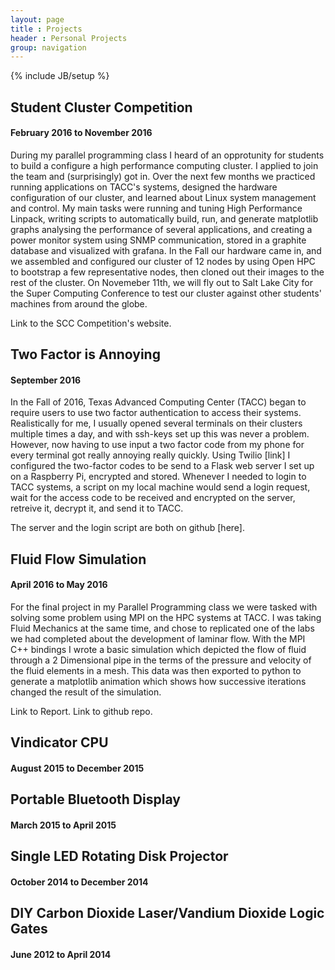 ```yaml
---
layout: page
title : Projects
header : Personal Projects
group: navigation
---
```

{% include JB/setup %}

## Student Cluster Competition

#### February 2016 to November 2016

During my parallel programming class I heard of an opprotunity for students to build a 
configure a high performance computing cluster. I applied to join the team and 
(surprisingly) got in. Over the next few months we practiced running applications on 
TACC's systems, designed the hardware configuration of our cluster, and learned about 
Linux system management and control. My main tasks were running and tuning High 
Performance Linpack, writing scripts to automatically build, run, and generate 
matplotlib graphs analysing the performance of several applications, and creating a 
power monitor system using SNMP communication, stored in a graphite database and 
visualized with grafana. In the Fall our hardware came in, and we assembled and 
configured our cluster of 12 nodes by using Open HPC to bootstrap a few representative 
nodes, then cloned out their images to the rest of the cluster. On Novemeber 11th, we 
will fly out to Salt Lake City for the Super Computing Conference to test our cluster 
against other students' machines from around the globe.

Link to the SCC Competition's website.

## Two Factor is Annoying

#### September 2016

In the Fall of 2016, Texas Advanced Computing Center (TACC) began to require users to 
use two factor authentication to access their systems. Realistically for me, I usually 
opened several terminals on their clusters multiple times a day, and with ssh-keys set up this was never a problem. However, now having to use input a two factor code from 
my phone for every terminal got really annoying really quickly. Using Twilio 
[link] I configured the two-factor codes to be send to a Flask web server I set up on 
a Raspberry Pi, encrypted and stored. Whenever I needed to login to TACC systems, a 
script on my local machine would send a login request, wait for the access code to be 
received and encrypted on the server, retreive it, decrypt it, and send it to TACC.

The server and the login script are both on github [here]. 

## Fluid Flow Simulation

#### April 2016 to May 2016

For the final project in my Parallel Programming class we were tasked with solving 
some problem using MPI on the HPC systems at TACC. I was taking Fluid Mechanics at the
same time, and chose to replicated one of the labs we had completed about the 
development of laminar flow. With the MPI C++ bindings I wrote a basic simulation 
which depicted the flow of fluid through a 2 Dimensional pipe in the terms of the 
pressure and velocity of the fluid elements in a mesh. This data was then exported to 
python to generate a matplotlib animation which shows how successive iterations 
changed the result of the simulation.

Link to Report.
Link to github repo.

## Vindicator CPU

#### August 2015 to December 2015

## Portable Bluetooth Display

#### March 2015 to April 2015

## Single LED Rotating Disk Projector

#### October 2014 to December 2014

## DIY Carbon Dioxide Laser/Vandium Dioxide Logic Gates

#### June 2012 to April 2014

